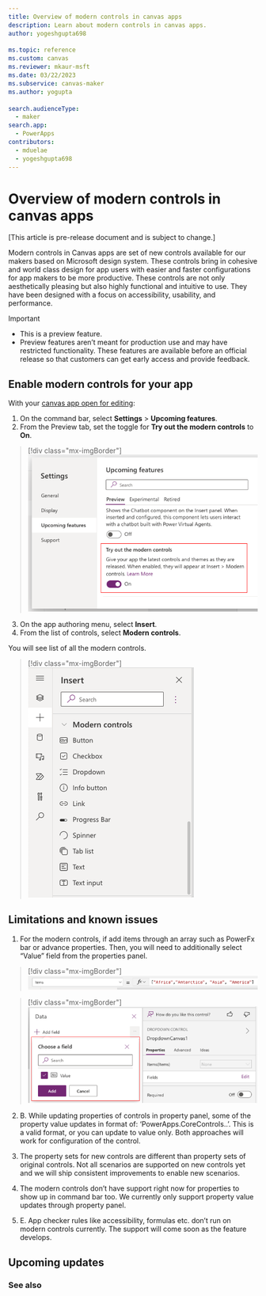```yaml
---
title: Overview of modern controls in canvas apps
description: Learn about modern controls in canvas apps.
author: yogeshgupta698

ms.topic: reference
ms.custom: canvas
ms.reviewer: mkaur-msft
ms.date: 03/22/2023
ms.subservice: canvas-maker
ms.author: yogupta

search.audienceType:
  - maker
search.app:
  - PowerApps
contributors:
  - mduelae
  - yogeshgupta698
---
```


# Overview of modern controls in canvas apps

[This article is pre-release document and is subject to change.]

Modern controls in Canvas apps are set of new controls available for our makers based on Microsoft design system. These controls bring in cohesive and world class design for app users with easier and faster configurations for app makers to be more productive. These controls are not only aesthetically pleasing but also highly functional and intuitive to use. They have been designed with a focus on accessibility, usability, and performance.

> [!IMPORTANT]
> - This is a preview feature.
> - Preview features aren’t meant for production use and may have restricted functionality. These features are available before an official release so that customers can get early access and provide feedback.


## Enable modern controls for your app
With your [canvas app open for editing](../../edit-app.md):
1.	On the command bar, select **Settings** > **Upcoming features**.
2.	From the Preview tab, set the toggle for **Try out the modern controls** to **On**.

 > [!div class="mx-imgBorder"]
   > ![Turn on modern controls](media/settings-panel.png)

3.	On the app authoring menu, select **Insert**.
4.	From the list of controls, select **Modern controls**.

You will see list of all the modern controls.

 > [!div class="mx-imgBorder"]
   > ![List of modern controls](media/modern-controls-list.png)


## Limitations and known issues

1. For the modern controls, if add items through an array such as PowerFx bar or advance properties. Then, you will need to additionally select “Value” field from the properties panel.

> [!div class="mx-imgBorder"]
   > ![List in items](media/array-list.png)

> [!div class="mx-imgBorder"]
   > ![Enable value field](media/select-value-field.png)

2. B.	While updating properties of controls in property panel, some of the property value updates in format of:
  ‘PowerApps.CoreControls.<Control name>.<Property name>’.<Value>
  This is a valid format, or you can update to value only. Both approaches will work for configuration of the control.
  
3. The property sets for new controls are different than property sets of original controls. Not all scenarios are supported on new controls yet and we will ship consistent improvements to enable new scenarios.
  
4. The modern controls don’t have support right now for properties to show up in command bar too. We currently only support property value updates through property panel.
  
5. E.	App checker rules like accessibility, formulas etc. don’t run on modern controls currently. The support will come soon as the feature develops.




## Upcoming updates


### See also





